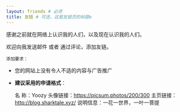 ```yaml
---
layout: friends # 必须
title: 友链 # 可选，这是友链页的标题e
---
```


感谢之前就在网络上认识我的人们，以及现在认识我的人们。

<!-- more -->

欢迎向我发送邮件 或者 通过评论，添加友链。

`添加要求：`

- 您的网站上没有令人不适的内容与广告推广

- **建议采用的申请格式**：

  名 称：Yoozy
  头像链接：https://picsum.photos/200/300
  主页链接：http://blog.sharktale.xyz/
  说明信息：一花一世界，一叶一菩提



